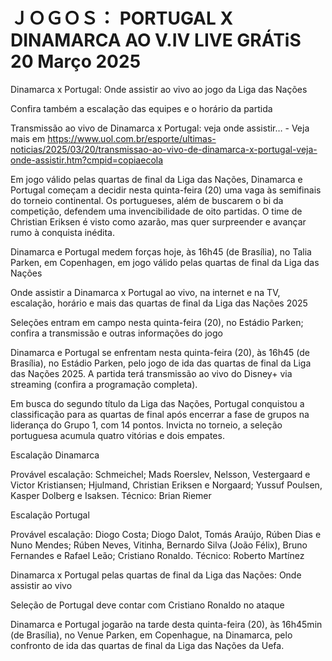 <h1>ＪＯＧＯＳ： PORTUGAL X DINAMARCA AO V.IV LIVE GRÁTiS 20 Março 2025</h1>
Dinamarca x Portugal: Onde assistir ao vivo ao jogo da Liga das Nações

Confira também a escalação das equipes e o horário da partida



Transmissão ao vivo de Dinamarca x Portugal: veja onde assistir… - Veja mais em https://www.uol.com.br/esporte/ultimas-noticias/2025/03/20/transmissao-ao-vivo-de-dinamarca-x-portugal-veja-onde-assistir.htm?cmpid=copiaecola



Em jogo válido pelas quartas de final da Liga das Nações, Dinamarca e Portugal começam a decidir nesta quinta-feira (20) uma vaga às semifinais do torneio continental. Os portugueses, além de buscarem o bi da competição, defendem uma invencibilidade de oito partidas. O time de Christian Eriksen é visto como azarão, mas quer surpreender e avançar rumo à conquista inédita.



Dinamarca e Portugal medem forças hoje, às 16h45 (de Brasília), no Talia Parken, em Copenhagen, em jogo válido pelas quartas de final da Liga das Nações



Onde assistir a Dinamarca x Portugal ao vivo, na internet e na TV, escalação, horário e mais das quartas de final da Liga das Nações 2025



Seleções entram em campo nesta quinta-feira (20), no Estádio Parken; confira a transmissão e outras informações do jogo



Dinamarca e Portugal se enfrentam nesta quinta-feira (20), às 16h45 (de Brasília), no Estádio Parken, pelo jogo de ida das quartas de final da Liga das Nações 2025. A partida terá transmissão ao vivo do Disney+ via streaming (confira a programação completa).



Em busca do segundo título da Liga das Nações, Portugal conquistou a classificação para as quartas de final após encerrar a fase de grupos na liderança do Grupo 1, com 14 pontos. Invicta no torneio, a seleção portuguesa acumula quatro vitórias e dois empates.



Escalação Dinamarca

Provável escalação: Schmeichel; Mads Roerslev, Nelsson, Vestergaard e Victor Kristiansen; Hjulmand, Christian Eriksen e Norgaard; Yussuf Poulsen, Kasper Dolberg e Isaksen. Técnico: Brian Riemer



Escalação Portugal

Provável escalação: Diogo Costa; Diogo Dalot, Tomás Araújo, Rúben Dias e Nuno Mendes; Rúben Neves, Vitinha, Bernardo Silva (João Félix), Bruno Fernandes e Rafael Leão; Cristiano Ronaldo. Técnico: Roberto Martínez



Dinamarca x Portugal pelas quartas de final da Liga das Nações: Onde assistir ao vivo

Seleção de Portugal deve contar com Cristiano Ronaldo no ataque



Dinamarca e Portugal jogarão na tarde desta quinta-feira (20), às 16h45min (de Brasília), no Venue Parken, em Copenhague, na Dinamarca, pelo confronto de ida das quartas de final da Liga das Nações da Uefa.
